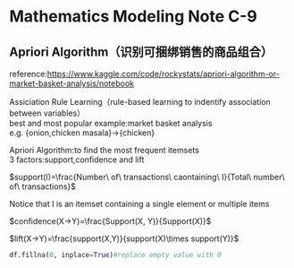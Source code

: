 # Mathematics Modeling Note C-9
## Apriori Algorithm（识别可捆绑销售的商品组合）

reference:https://www.kaggle.com/code/rockystats/apriori-algorithm-or-market-basket-analysis/notebook  

Assiciation Rule Learning（rule-based learning to indentify association between variables）  
best and most popular example:market basket analysis  
e.g. {onion,chicken masala}->{chicken}  

Apriori Algorithm:to find the most frequent itemsets  
3 factors:support,confidence and lift  

$support(I)=\frac{Number\ of\ transactions\ caontaining\ I}{Total\ number\ of\ transactions}$  

Notice that I is an itemset containing a single element or multiple items  

$confidence(X->Y)=\frac{Support(X, Y)}{Support(X)}$  

$lift(X->Y)=\frac{support(X,Y)}{support(X)\times support(Y)}$  

```python
df.fillna(0, inplace=True)#replace empty value with 0
```

